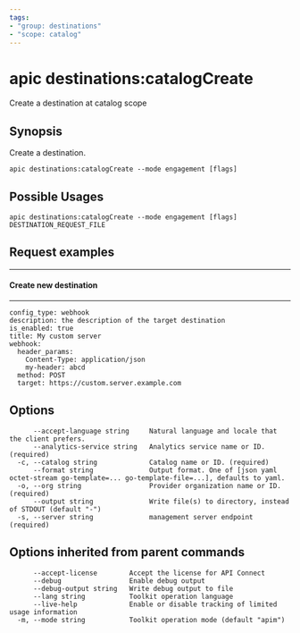 ```yaml
---
tags:
- "group: destinations"
- "scope: catalog"
---
```

# apic destinations:catalogCreate

Create a destination at catalog scope

## Synopsis

Create a destination.

```
apic destinations:catalogCreate --mode engagement [flags]
```

## Possible Usages

```
apic destinations:catalogCreate --mode engagement [flags] DESTINATION_REQUEST_FILE
```

## Request examples

---------------------------
#### Create new destination
---------------------------

```
config_type: webhook
description: the description of the target destination
is_enabled: true
title: My custom server
webhook:
  header_params:
    Content-Type: application/json
    my-header: abcd
  method: POST
  target: https://custom.server.example.com
```

## Options

```
      --accept-language string     Natural language and locale that the client prefers.
      --analytics-service string   Analytics service name or ID. (required)
  -c, --catalog string             Catalog name or ID. (required)
      --format string              Output format. One of [json yaml octet-stream go-template=... go-template-file=...], defaults to yaml.
  -o, --org string                 Provider organization name or ID. (required)
      --output string              Write file(s) to directory, instead of STDOUT (default "-")
  -s, --server string              management server endpoint (required)
```

## Options inherited from parent commands

```
      --accept-license        Accept the license for API Connect
      --debug                 Enable debug output
      --debug-output string   Write debug output to file
      --lang string           Toolkit operation language
      --live-help             Enable or disable tracking of limited usage information
  -m, --mode string           Toolkit operation mode (default "apim")
```
